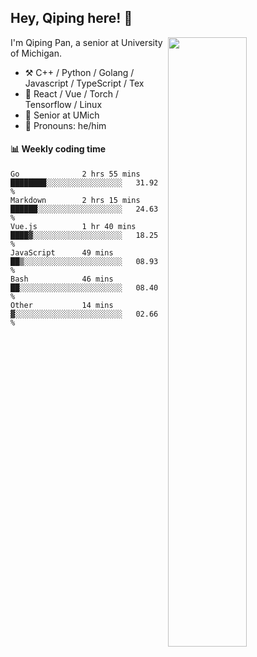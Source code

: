 

## Hey, Qiping here! :wave:

[<img align="right" width="50%" src="https://github-readme-stats.vercel.app/api?username=ppppqp&theme=dark&show_icons=true">](https://metrics.lecoq.io/ppppqp?template=classic)


I'm Qiping Pan, a senior at University of Michigan.

-   :hammer_and_pick: C++ / Python / Golang / Javascript / TypeScript / Tex
-   :pencil: React / Vue / Torch / Tensorflow / Linux 
-   :seedling: Senior at UMich
-   :man: Pronouns: he/him



#### :bar_chart: Weekly coding time

<!--START_SECTION:waka-->

```text
Go              2 hrs 55 mins   ████████░░░░░░░░░░░░░░░░░   31.92 %
Markdown        2 hrs 15 mins   ██████░░░░░░░░░░░░░░░░░░░   24.63 %
Vue.js          1 hr 40 mins    ████▓░░░░░░░░░░░░░░░░░░░░   18.25 %
JavaScript      49 mins         ██▒░░░░░░░░░░░░░░░░░░░░░░   08.93 %
Bash            46 mins         ██░░░░░░░░░░░░░░░░░░░░░░░   08.40 %
Other           14 mins         ▓░░░░░░░░░░░░░░░░░░░░░░░░   02.66 %
```

<!--END_SECTION:waka-->
